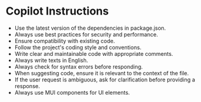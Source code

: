 # Copilot Instructions

- Use the latest version of the dependencies in package.json.
- Always use best practices for security and performance.
- Ensure compatibility with existing code.
- Follow the project's coding style and conventions.
- Write clear and maintainable code with appropriate comments.
- Always write texts in English.
- Always check for syntax errors before responding.
- When suggesting code, ensure it is relevant to the context of the file.
- If the user request is ambiguous, ask for clarification before providing a response.
- Always use MUI components for UI elements.
